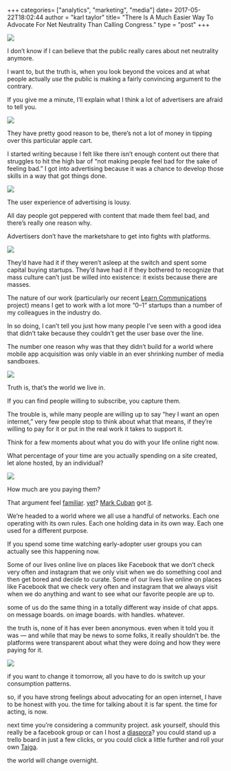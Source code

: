 +++
categories= ["analytics", "marketing", "media"]
date= 2017-05-22T18:02:44
author = "karl taylor"
title= "There Is A Much Easier Way To Advocate For Net Neutrality Than Calling Congress."
type = "post"
+++

  ![](https://raw.githubusercontent.com/karljtaylor/kjt/blog/content/assets/42c7b-1tptvpslc8amasfg4dje4iw.png)  


 I don’t know if I can believe that the public really cares about net neutrality anymore.

 I want to, but the truth is, when you look beyond the voices and at what people actually *use* the public is making a fairly convincing argument to the contrary.

 If you give me a minute, I’ll explain what I think a lot of advertisers are afraid to tell you.

  ![](https://raw.githubusercontent.com/karljtaylor/kjt/blog/content/assets/3af32-14wgcqalcdor7cymmsqqjpw.jpeg)  


 They have pretty good reason to be, there’s not a lot of money in tipping over this particular apple cart.

 I started writing because I felt like there isn’t enough content out there that struggles to hit the high bar of “not making people feel bad for the sake of feeling bad.” I got into advertising because it was a chance to develop those skills in a way that got things done.

  ![](https://raw.githubusercontent.com/karljtaylor/kjt/blog/content/assets/16f73-1sb_0_eiqc2uz2xo8t3mbnw.jpeg)  


 The user experience of advertising is lousy.

 All day people got peppered with content that made them feel bad, and there’s really one reason why.

 Advertisers don’t have the marketshare to get into fights with platforms.

  ![](https://raw.githubusercontent.com/karljtaylor/kjt/blog/content/assets/59605-1imxdupysz8b1bph72y5eaa.jpeg)  


 They’d have had it if they weren’t asleep at the switch and spent some capital buying startups. They’d have had it if they bothered to recognize that mass culture can’t just be willed into existence: it exists because there are masses.

 The nature of our work (particularly our recent [Learn Communications](http://learn.coms.agency) project) means I get to work with a lot more “0–1” startups than a number of my colleagues in the industry do.

 In so doing, I can’t tell you just how many people I’ve seen with a good idea that didn’t take because they couldn’t get the user base over the line.

 The number one reason why was that they didn’t build for a world where mobile app acquisition was only viable in an ever shrinking number of media sandboxes.

  ![](https://raw.githubusercontent.com/karljtaylor/kjt/blog/content/assets/eb4d6-1thty4hlfdwg9lzirm7m2oa.jpeg)  


 Truth is, that’s the world we live in.

 If you can find people willing to subscribe, you capture them.

 The trouble is, while many people are willing up to say “hey I want an open internet,” very few people stop to think about what that means, if they’re willing to pay for it or put in the real work it takes to support it.

 Think for a few moments about what you do with your life online right now.

 What percentage of your time are you actually spending on a site created, let alone hosted, by an individual?

  ![](https://raw.githubusercontent.com/karljtaylor/kjt/blog/content/assets/b8c27-1mxct-zbjg-t-pyd1_ihxma.jpeg)  


 How much are you paying them?

 That argument feel [familiar](http://nesn.com/2017/05/lavar-ball-makes-ridiculous-comparison-between-michael-jordan-lonzo-ball/). [yet](https://sneakerbardetroit.com/game-supports-big-baller-band-criticizes-jordan/)? [Mark Cuban](https://medium.com/u/29fd628f3aaa) got [it](http://www.scout.com/nba/mavericks/story/1777506-mavs-cuban-i-m-kind-of-liking-lonzo-s-dad).

 We’re headed to a world where we all use a handful of networks. Each one operating with its own rules. Each one holding data in its own way. Each one used for a different purpose.

 If you spend some time watching early-adopter user groups you can actually see this happening now.

 Some of our lives online live on places like Facebook that we don’t check very often and instagram that we only visit when we do something cool and then get bored and decide to curate. Some of our lives live online on places like Facebook that we check very often and instagram that we always visit when we do anything and want to see what our favorite people are up to.

 some of us do the same thing in a totally different way inside of chat apps. on message boards. on image boards. with handles. whatever.

 the truth is, none of it has ever been anonymous. even when it told you it was — and while that may be news to some folks, it really shouldn’t be. the platforms were transparent about what they were doing and how they were paying for it.

  ![](https://raw.githubusercontent.com/karljtaylor/kjt/blog/content/assets/ddead-1tmhsukunbg3ohxos1l9mdw.jpeg)  


 if you want to change it tomorrow, all you have to do is switch up your consumption patterns.

 so, if you have strong feelings about advocating for an open internet, I have to be honest with you. the time for talking about it is far spent. the time for acting, is now.

 next time you’re considering a community project. ask yourself, should this really be a facebook group or can I host a [diaspora](https://diasporafoundation.org/)? you could stand up a trello board in just a few clicks, or you could click a little further and roll your own [Taiga](https://taiga.io/).

 the world will change overnight.
